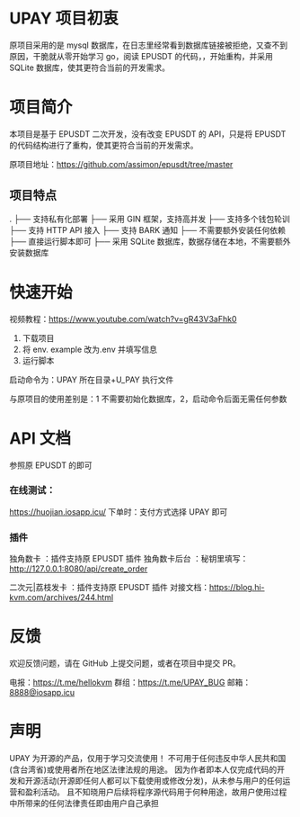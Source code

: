 # UPAY 项目初衷

原项目采用的是 mysql 数据库，在日志里经常看到数据库链接被拒绝，又查不到原因，干脆就从零开始学习 go，阅读 EPUSDT 的代码，，开始重构，并采用 SQLite 数据库，使其更符合当前的开发需求。

# 项目简介

本项目是基于 EPUSDT 二次开发，没有改变 EPUSDT 的 API，只是将 EPUSDT 的代码结构进行了重构，使其更符合当前的开发需求。

原项目地址：https://github.com/assimon/epusdt/tree/master

## 项目特点

.
├── 支持私有化部署
├── 采用 GIN 框架，支持高并发
├── 支持多个钱包轮训
├── 支持 HTTP API 接入
├── 支持 BARK 通知
├── 不需要额外安装任何依赖
├── 直接运行脚本即可
├── 采用 SQLite 数据库，数据存储在本地，不需要额外安装数据库

# 快速开始

视频教程：https://www.youtube.com/watch?v=gR43V3aFhk0

1. 下载项目
2. 将 env. example 改为.env 并填写信息
3. 运行脚本

启动命令为：UPAY 所在目录+U_PAY 执行文件

与原项目的使用差别是：1 不需要初始化数据库，2，启动命令后面无需任何参数

# API 文档

参照原 EPUSDT 的即可

### 在线测试：

https://huojian.iosapp.icu/
下单时：支付方式选择 UPAY 即可

### 插件

独角数卡 ：插件支持原 EPUSDT 插件
独角数卡后台 ：秘钥里填写：http://127.0.0.1:8080/api/create_order

二次元|荔枝发卡 ：插件支持原 EPUSDT 插件
对接文档：https://blog.hi-kvm.com/archives/244.html

# 反馈

欢迎反馈问题，请在 GitHub 上提交问题，或者在项目中提交 PR。

电报：https://t.me/hellokvm
群组：https://t.me/UPAY_BUG
邮箱：8888@iosapp.icu

# 声明

UPAY 为开源的产品，仅用于学习交流使用！
不可用于任何违反中华人民共和国(含台湾省)或使用者所在地区法律法规的用途。
因为作者即本人仅完成代码的开发和开源活动(开源即任何人都可以下载使用或修改分发)，从未参与用户的任何运营和盈利活动。
且不知晓用户后续将程序源代码用于何种用途，故用户使用过程中所带来的任何法律责任即由用户自己承担
